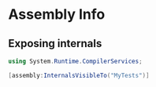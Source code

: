 # Assembly Info

## Exposing internals

```cs
using System.Runtime.CompilerServices;

[assembly:InternalsVisibleTo("MyTests")]
```
